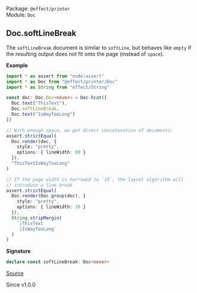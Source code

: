 Package: `@effect/printer`<br />
Module: `Doc`<br />

## Doc.softLineBreak

The `softLineBreak` document is similar to `softLine`, but behaves like
`empty` if the resulting output does not fit onto the page (instead of
`space`).

**Example**

```ts
import * as assert from "node:assert"
import * as Doc from "@effect/printer/Doc"
import * as String from "effect/String"

const doc: Doc.Doc<never> = Doc.hcat([
  Doc.text("ThisText"),
  Doc.softLineBreak,
  Doc.text("IsWayTooLong")
])

// With enough space, we get direct concatenation of documents:
assert.strictEqual(
  Doc.render(doc, {
    style: "pretty",
    options: { lineWidth: 80 }
  }),
  "ThisTextIsWayTooLong"
)

// If the page width is narrowed to `10`, the layout algorithm will
// introduce a line break
assert.strictEqual(
  Doc.render(Doc.group(doc), {
    style: "pretty",
    options: { lineWidth: 10 }
  }),
  String.stripMargin(
    `|ThisText
     |IsWayTooLong`
  )
)
```

**Signature**

```ts
declare const softLineBreak: Doc<never>
```

[Source](https://github.com/Effect-TS/effect/tree/main/packages/printer/src/Doc.ts#L669)

Since v1.0.0